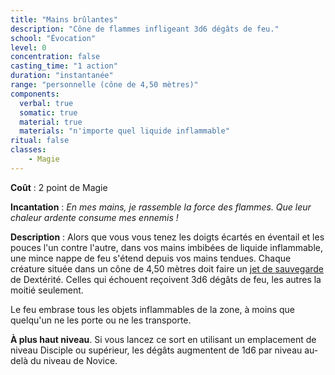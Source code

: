 ```yaml
---
title: "Mains brûlantes"
description: "Cône de flammes infligeant 3d6 dégâts de feu."
school: "Évocation"
level: 0
concentration: false
casting_time: "1 action"
duration: "instantanée"
range: "personnelle (cône de 4,50 mètres)"
components:
  verbal: true
  somatic: true
  material: true
  materials: "n'importe quel liquide inflammable"
ritual: false
classes:
    - Magie
---
```

**Coût** : 2 point de Magie  

**Incantation** : *En mes mains, je rassemble la force des flammes. Que leur chaleur ardente consume mes ennemis !*    

**Description** : Alors que vous vous tenez les doigts écartés en éventail et les pouces l'un contre l'autre, dans vos mains imbibées de liquide inflammable, une mince nappe de feu s'étend depuis vos mains tendues. Chaque créature située dans un cône de 4,50 mètres doit faire un [jet de sauvegarde](/utiliser-les-caracteristiques/#jets-de-sauvegarde) de Dextérité. Celles qui échouent reçoivent 3d6 dégâts de feu, les autres la moitié seulement.

Le feu embrase tous les objets inflammables de la zone, à moins que quelqu'un ne les porte ou ne les transporte.

**À plus haut niveau**. Si vous lancez ce sort en utilisant un emplacement de niveau Disciple ou supérieur, les dégâts augmentent de 1d6 par niveau au-delà du niveau de Novice.
